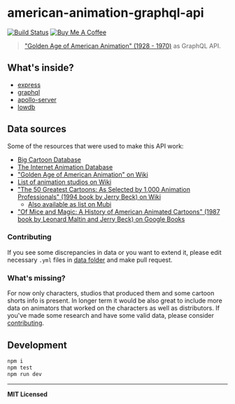 # american-animation-graphql-api

[![Build Status](https://travis-ci.org/voronianski/american-animation-graphql-api.svg?branch=master)](https://travis-ci.org/voronianski/american-animation-graphql-api)
<a href="https://www.buymeacoffee.com/voronianski" target="_blank"><img src="https://www.buymeacoffee.com/assets/img/custom_images/orange_img.png" height="20" alt="Buy Me A Coffee" style="height: auto !important;width: auto !important;" ></a>

> ["Golden Age of American Animation" (1928 - 1970)](https://en.wikipedia.org/wiki/Golden_age_of_American_animation) as GraphQL API.

## What's inside?

- [express](https://github.com/expressjs/express)
- [graphql](https://github.com/graphql/graphql-js)
- [apollo-server](https://github.com/apollographql/apollo-server)
- [lowdb](https://github.com/typicode/lowdb)

## Data sources

Some of the resources that were used to make this API work:

- [Big Cartoon Database](https://www.bcdb.com)
- [The Internet Animation Database](http://www.intanibase.com)
- ["Golden Age of American Animation" on Wiki](https://en.wikipedia.org/wiki/Golden_age_of_American_animation)
- [List of animation studios on Wiki](https://en.wikipedia.org/wiki/List_of_animation_studios)
- ["The 50 Greatest Cartoons: As Selected by 1,000 Animation Professionals" (1994 book by Jerry Beck) on Wiki](https://en.wikipedia.org/wiki/The_50_Greatest_Cartoons)
  - [Also available as list on Mubi](https://mubi.com/lists/the-50-greatest-cartoons-as-selected-by-1000-animation-professionals)
- ["Of Mice and Magic: A History of American Animated Cartoons" (1987 book by Leonard Maltin and Jerry Beck) on Google Books](https://books.google.com/books/about/Of_Mice_and_Magic.html?id=NGkcAQAAIAAJ)

### Contributing

If you see some discrepancies in data or you want to extend it, please edit necessary `.yml` files in [data folder](https://github.com/voronianski/american-animation-graphql-api/tree/master/data) and make pull request.

### What's missing?

For now only characters, studios that produced them and some cartoon shorts info is present. In longer term it would be also great to include more data on animators that worked on the characters as well as distributors. If you've made some research and have some valid data, please consider [contributing](https://github.com/voronianski/american-animation-graphql-api#contributing).

## Development

```bash
npm i
npm test
npm run dev
```

---

**MIT Licensed**
